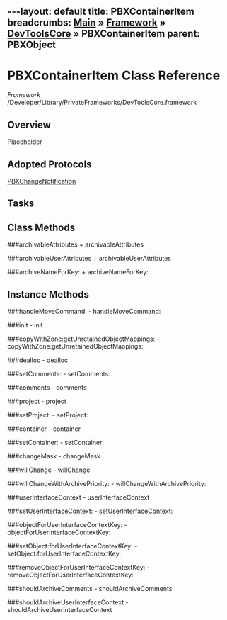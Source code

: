 ---layout: default
title: PBXContainerItem
breadcrumbs: <a href="/index.html">Main</a> &raquo; <a href="/Frameworks.html">Framework</a> &raquo; <a href="/Frameworks/DevToolsCore.html">DevToolsCore</a> &raquo; PBXContainerItem
parent: PBXObject 
---
# PBXContainerItem Class Reference

*Framework* /Developer/Library/PrivateFrameworks/DevToolsCore.framework

## Overview

Placeholder

## Adopted Protocols

[PBXChangeNotification]()

## Tasks

## Class Methods

<a name="+archivableAttributes"></a>
###archivableAttributes
    + archivableAttributes

<a name="+archivableUserAttributes"></a>
###archivableUserAttributes
    + archivableUserAttributes

<a name="+archiveNameForKey:"></a>
###archiveNameForKey:
    + archiveNameForKey:

## Instance Methods

<a name="-handleMoveCommand:"></a>
###handleMoveCommand:
    - handleMoveCommand:

<a name="-init"></a>
###init
    - init

<a name="-copyWithZone:getUnretainedObjectMappings:"></a>
###copyWithZone:getUnretainedObjectMappings:
    - copyWithZone:getUnretainedObjectMappings:

<a name="-dealloc"></a>
###dealloc
    - dealloc

<a name="-setComments:"></a>
###setComments:
    - setComments:

<a name="-comments"></a>
###comments
    - comments

<a name="-project"></a>
###project
    - project

<a name="-setProject:"></a>
###setProject:
    - setProject:

<a name="-container"></a>
###container
    - container

<a name="-setContainer:"></a>
###setContainer:
    - setContainer:

<a name="-changeMask"></a>
###changeMask
    - changeMask

<a name="-willChange"></a>
###willChange
    - willChange

<a name="-willChangeWithArchivePriority:"></a>
###willChangeWithArchivePriority:
    - willChangeWithArchivePriority:

<a name="-userInterfaceContext"></a>
###userInterfaceContext
    - userInterfaceContext

<a name="-setUserInterfaceContext:"></a>
###setUserInterfaceContext:
    - setUserInterfaceContext:

<a name="-objectForUserInterfaceContextKey:"></a>
###objectForUserInterfaceContextKey:
    - objectForUserInterfaceContextKey:

<a name="-setObject:forUserInterfaceContextKey:"></a>
###setObject:forUserInterfaceContextKey:
    - setObject:forUserInterfaceContextKey:

<a name="-removeObjectForUserInterfaceContextKey:"></a>
###removeObjectForUserInterfaceContextKey:
    - removeObjectForUserInterfaceContextKey:

<a name="-shouldArchiveComments"></a>
###shouldArchiveComments
    - shouldArchiveComments

<a name="-shouldArchiveUserInterfaceContext"></a>
###shouldArchiveUserInterfaceContext
    - shouldArchiveUserInterfaceContext

